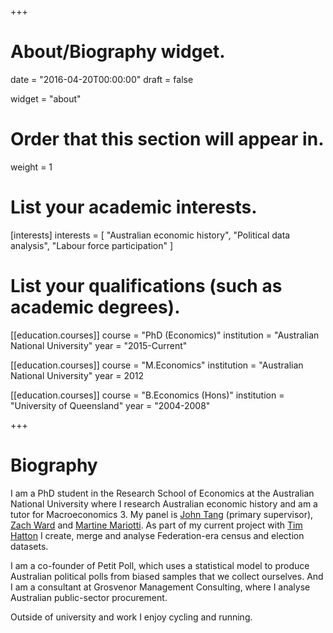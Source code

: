 +++
# About/Biography widget.

date = "2016-04-20T00:00:00"
draft = false

widget = "about"

# Order that this section will appear in.
weight = 1

# List your academic interests.
[interests]
  interests = [
    "Australian economic history",
    "Political data analysis",
    "Labour force participation"
  ]

# List your qualifications (such as academic degrees).
[[education.courses]]
  course = "PhD (Economics)"
  institution = "Australian National University"
  year = "2015-Current"

[[education.courses]]
  course = "M.Economics"
  institution = "Australian National University"
  year = 2012

[[education.courses]]
  course = "B.Economics (Hons)"
  institution = "University of Queensland"
  year = "2004-2008"
 
+++

# Biography

I am a PhD student in the Research School of Economics at the Australian National University where I research Australian economic history and am a tutor for Macroeconomics 3. My panel is [John Tang](https://sites.google.com/site/jptang/) (primary supervisor), [Zach Ward](https://sites.google.com/site/zachaward/) and [Martine Mariotti](https://www.cbe.anu.edu.au/about/staff-directory/?profile=Martine-Mariotti). As part of my current project with [Tim Hatton](https://sites.google.com/site/timhattonwebsite/) I create, merge and analyse Federation-era census and election datasets. 

I am a co-founder of Petit Poll, which uses a statistical model to produce Australian political polls from biased samples that we collect ourselves. And I am a consultant at Grosvenor Management Consulting, where I analyse Australian public-sector procurement.

Outside of university and work I enjoy cycling and running.
